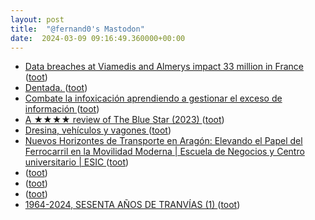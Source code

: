 ```yaml
---
layout: post
title:  "@fernand0's Mastodon"
date:  2024-03-09 09:16:49.360000+00:00
---
```

*  [Data breaches at Viamedis and Almerys impact 33 million in France ](https://www.bleepingcomputer.com/news/security/data-breaches-at-viamedis-and-almerys-impact-33-million-in-france) ([toot](https://mastodon.social/@fernand0/112064974642126451))
*  [Dentada. ](https://avecesunafoto.wordpress.com/2024/03/08/dentada) ([toot](https://mastodon.social/@fernand0/112061241377850109))
*  [Combate la infoxicación aprendiendo a gestionar el exceso de información ](https://carlosguadian.substack.com/p/combate-la-infoxicacion-aprendiend) ([toot](https://mastodon.social/@fernand0/112060957850356336))
*  [A ★★★★ review of The Blue Star (2023) ](https://letterboxd.com/jesuscasas55/film/the-blue-star-2023) ([toot](https://mastodon.social/@fernand0/112060823845246735))
*  [Dresina, vehículos y vagones ](https://www.flickr.com/photos/fernand0/53565019259) ([toot](https://mastodon.social/@fernand0/112060583750399452))
*  [Nuevos Horizontes de Transporte en Aragón: Elevando el Papel del Ferrocarril en la Movilidad Moderna \| Escuela de Negocios y Centro universitario \| ESIC ](https://www.esic.edu/eventos/nuevos-horizontes-de-transporte-en-aragon-elevando-el-papel-del-ferrocarril-en-la-movilida) ([toot](https://mastodon.social/@fernand0/112060571119999016))
*  [ ](https://social.aguilera.soy/users/jorge) ([toot](https://mastodon.social/@fernand0/112060565548710434))
*  [ ](https://social.ctrlz.es/@mgdelacroix) ([toot](https://mastodon.social/@fernand0/112060231599960231))
*  [ ](https://social.aguilera.soy/users/jorge) ([toot](https://mastodon.social/@fernand0/112060230273200593))
*  [1964-2024, SESENTA AÑOS DE TRANVÍAS (1) ](https://historiastren.blogspot.com/2024/01/1964-2024-sesenta-anos-de-tranvias-1.htm) ([toot](https://mastodon.social/@fernand0/112060101051810377))
